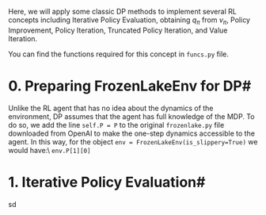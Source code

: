 Here, we will apply some classic DP methods to implement several RL concepts including Iterative Policy Evaluation, obtaining $q_\pi$ from $v_\pi$, Policy Improvement, Policy Iteration, Truncated Policy Iteration, and Value Iteration.

You can find the functions required for this concept in `funcs.py` file.
# 0. Preparing FrozenLakeEnv for DP#
Unlike the RL agent that has no idea about the dynamics of the environment, DP assumes that the agent has full knowledge of the MDP. To do so, we add the line
`self.P = P`
to the original `frozenlake.py` file downloaded from OpenAI to make the one-step dynamics accessible to the agent. In this way, for the object `env = FrozenLakeEnv(is_slippery=True)` we would have:\\
`env.P[1][0]`
# 1. Iterative Policy Evaluation#
sd
